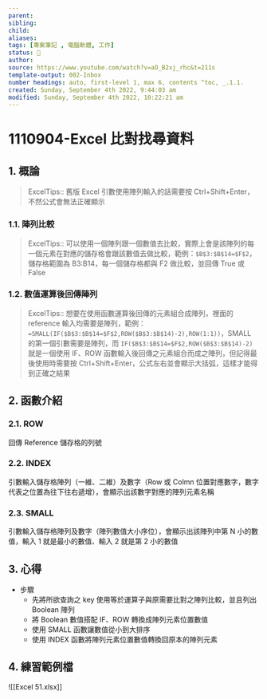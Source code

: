 ```yaml
---
parent: 
sibling: 
child: 
aliases: 
tags: [專案筆記 , 電腦軟體, 工作]
status: 🌱
author: 
source: https://www.youtube.com/watch?v=aO_B2xj_rhc&t=211s
template-output: 002-Inbox
number headings: auto, first-level 1, max 6, contents ^toc, _.1.1.
created: Sunday, September 4th 2022, 9:44:03 am
modified: Sunday, September 4th 2022, 10:22:21 am
---
```

# 1110904-Excel 比對找尋資料

## 1. 概論

> ExcelTips:: 舊版 Excel 引數使用陣列輸入的話需要按 Ctrl+Shift+Enter，不然公式會無法正確顯示

### 1.1. 陣列比較

> ExcelTips:: 可以使用一個陣列跟一個數值去比較，實際上會是該陣列的每一個元素在對應的儲存格會跟該數值去做比較，範例：`$B$3:$B$14=$F$2`，儲存格範圍為 B3:B14，每一個儲存格都與 F2 做比較，並回傳 True 或 False

### 1.2. 數值運算後回傳陣列
> ExcelTips:: 想要在使用函數運算後回傳的元素組合成陣列，裡面的 reference 輸入均需要是陣列，範例：`=SMALL(IF($B$3:$B$14=$F$2,ROW($B$3:$B$14)-2),ROW(1:1))`，SMALL 的第一個引數需要是陣列，而 `IF($B$3:$B$14=$F$2,ROW($B$3:$B$14)-2)` 就是一個使用 IF、ROW 函數輸入後回傳之元素組合而成之陣列，但記得最後使用時需要按 Ctrl+Shift+Enter，公式左右並會顯示大括弧，這樣才能得到正確之結果
> 
## 2. 函數介紹

### 2.1. ROW
回傳 Reference 儲存格的列號

### 2.2. INDEX
引數輸入儲存格陣列（一維、二維）及數字（Row 或 Colmn 位置對應數字，數字代表之位置為往下往右遞增），會顯示出該數字對應的陣列元素名稱

### 2.3. SMALL
引數輸入儲存格陣列及數字（陣列數值大小序位），會顯示出該陣列中第 N 小的數值，輸入 1 就是最小的數值、輸入 2 就是第 2 小的數值

## 3. 心得

- 步驟
	- 先將所欲查詢之 key 使用等於運算子與原需要比對之陣列比較，並且列出 Boolean 陣列
	- 將 Boolean 數值搭配 IF、ROW 轉換成陣列元素位置數值
	- 使用 SMALL 函數讓數值從小到大排序
	- 使用 INDEX 函數將陣列元素位置數值轉換回原本的陣列元素

## 4. 練習範例檔
![[Excel 51.xlsx]]